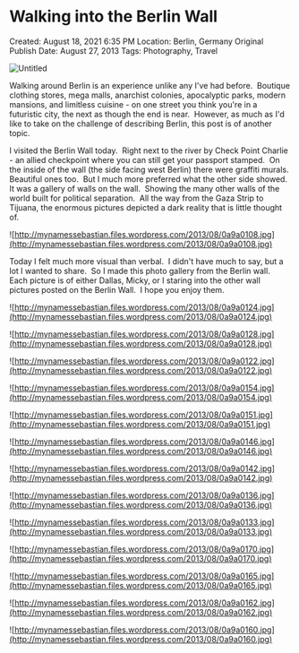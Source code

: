# Walking into the Berlin Wall

Created: August 18, 2021 6:35 PM
Location: Berlin, Germany
Original Publish Date: August 27, 2013
Tags: Photography, Travel

![Untitled](athenaeum/notion-import/writing/Writing%208e79ce15b0f5476c8359f01b8daaa835/Blogs%20b243d8016e094db7a64e51a987b86d99/sebastianscholl%20com%208a3e8a39a31447d1b19ff195488f3ac5/Walking%20into%20the%20Berlin%20Wall%2030d507b48a8747eba62e6646f25ef1d4/Untitled.png)

Walking around Berlin is an experience unlike any I've had before.  Boutique clothing stores, mega malls, anarchist colonies, apocalyptic parks, modern mansions, and limitless cuisine - on one street you think you're in a futuristic city, the next as though the end is near.  However, as much as I'd like to take on the challenge of describing Berlin, this post is of another topic.

I visited the Berlin Wall today.  Right next to the river by Check Point Charlie - an allied checkpoint where you can still get your passport stamped.  On the inside of the wall (the side facing west Berlin) there were graffiti murals.  Beautiful ones too.  But I much more preferred what the other side showed.  It was a gallery of walls on the wall.  Showing the many other walls of the world built for political separation.  All the way from the Gaza Strip to Tijuana, the enormous pictures depicted a dark reality that is little thought of.

![http://mynamessebastian.files.wordpress.com/2013/08/0a9a0108.jpg](http://mynamessebastian.files.wordpress.com/2013/08/0a9a0108.jpg)

Today I felt much more visual than verbal.  I didn't have much to say, but a lot I wanted to share.  So I made this photo gallery from the Berlin wall.  Each picture is of either Dallas, Micky, or I staring into the other wall pictures posted on the Berlin Wall.  I hope you enjoy them.

![http://mynamessebastian.files.wordpress.com/2013/08/0a9a0124.jpg](http://mynamessebastian.files.wordpress.com/2013/08/0a9a0124.jpg)

![http://mynamessebastian.files.wordpress.com/2013/08/0a9a0128.jpg](http://mynamessebastian.files.wordpress.com/2013/08/0a9a0128.jpg)

![http://mynamessebastian.files.wordpress.com/2013/08/0a9a0122.jpg](http://mynamessebastian.files.wordpress.com/2013/08/0a9a0122.jpg)

![http://mynamessebastian.files.wordpress.com/2013/08/0a9a0154.jpg](http://mynamessebastian.files.wordpress.com/2013/08/0a9a0154.jpg)

![http://mynamessebastian.files.wordpress.com/2013/08/0a9a0151.jpg](http://mynamessebastian.files.wordpress.com/2013/08/0a9a0151.jpg)

![http://mynamessebastian.files.wordpress.com/2013/08/0a9a0146.jpg](http://mynamessebastian.files.wordpress.com/2013/08/0a9a0146.jpg)

![http://mynamessebastian.files.wordpress.com/2013/08/0a9a0142.jpg](http://mynamessebastian.files.wordpress.com/2013/08/0a9a0142.jpg)

![http://mynamessebastian.files.wordpress.com/2013/08/0a9a0136.jpg](http://mynamessebastian.files.wordpress.com/2013/08/0a9a0136.jpg)

![http://mynamessebastian.files.wordpress.com/2013/08/0a9a0133.jpg](http://mynamessebastian.files.wordpress.com/2013/08/0a9a0133.jpg)

![http://mynamessebastian.files.wordpress.com/2013/08/0a9a0170.jpg](http://mynamessebastian.files.wordpress.com/2013/08/0a9a0170.jpg)

![http://mynamessebastian.files.wordpress.com/2013/08/0a9a0165.jpg](http://mynamessebastian.files.wordpress.com/2013/08/0a9a0165.jpg)

![http://mynamessebastian.files.wordpress.com/2013/08/0a9a0162.jpg](http://mynamessebastian.files.wordpress.com/2013/08/0a9a0162.jpg)

![http://mynamessebastian.files.wordpress.com/2013/08/0a9a0160.jpg](http://mynamessebastian.files.wordpress.com/2013/08/0a9a0160.jpg)